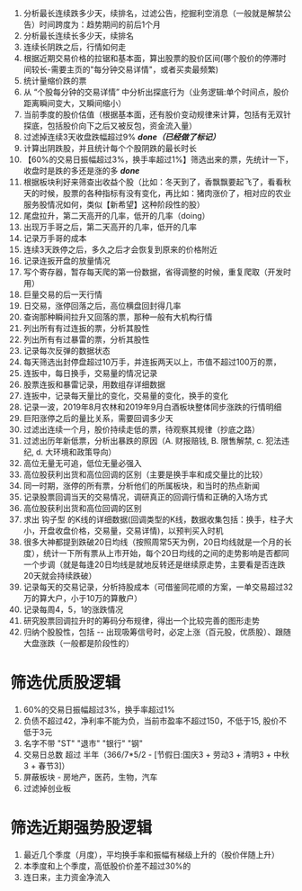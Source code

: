 1. 分析最长连续跌多少天，续排名，过滤公告，挖掘利空消息（一般就是解禁公告）时间跨度为：趋势期间的前后1个月
2. 分析最长连续长多少天，续排名
3. 连续长阴跌之后，行情如何走
4. 根据近期交易价格的拉锯和基本面，算出股票的股价区间(哪个股价的停滞时间较长-需要主页的"每分钟交易详情"，或者买卖最频繁)
5. 统计量缩价跌的票
6. 从 “个股每分钟的交易详情” 中分析出探底行为（业务逻辑:单个时间点，股价距离瞬间变大，又瞬间缩小）
8. 当前季度的股价估值（根据基本面，还有股价变动规律来计算，包括有无双针探底，包括股价向下之后又被反包，资金流入量）
9. 过滤掉连续3天收盘跌幅超过9% ***done（已经做了标记）***
10. 计算出阴跌股，并且统计每个个股阴跌的最长时长
11. 【60%的交易日振幅超过3%，换手率超过1%】筛选出来的票，先统计一下，收盘时是跌的多还是涨的多 ***done***
12. 根据板块利好来筛查出收益个股（比如：冬天到了，香飘飘要起飞了，看看秋天的时候，股票的各种指标有没有变化，再比如：猪肉涨价了，相对应的农业服务股情况如何，类似【新希望】这种阶段性的股）
13. 尾盘拉升，第二天高开的几率，低开的几率（doing）
14. 出现万手哥之后，第二天高开的几率，低开的几率
15. 记录万手哥的成本
16. 连续3天跌停之后，多久之后才会恢复到原来的价格附近
17. 记录连扳开盘的放量情况
18. 写个寄存器，暂存每天爬的第一份数据，省得调整的时候，重复爬取（开发时用）
19. 巨量交易的后一天行情
20. 日交易，涨停回落之后，高位横盘回封得几率
21. 查询那种瞬间拉升又回落的票，那种一般有大机构行情
22. 列出所有有过连扳的票，分析其股性
23. 列出所有有过暴雷的票，分析其股性
24. 记录每次反弹的数据状态
25. 每天筛选出封停盘超过10万手，并连扳两天以上，市值不超过100万的票，
26. 连扳中，每日换手，交易量的情况记录
27. 股票连扳和暴雷记录，用数组存详细数据
28. 连扳中，记录每天量比的变化，交易量的变化，换手的变化
29. 记录一波，2019年8月农林和2019年9月白酒板块整体同步涨跌的行情明细
30. 巨阳涨停之后的量比关系，需要回调多少天
31. 过滤出连续一个月，股价持续走低的票，待观察其规律（抄底之路）
32. 过滤出历年新低票，分析出暴跌的原因（A. 财报赔钱, B. 限售解禁, c. 犯法违纪, d. 大环境和政策导向）
33. 高位无量无可追，低位无量必强入
34. 高位股获利出货和高位回调的区别（主要是换手率和成交量比的比较）
35. 同一时期，涨停的所有票，分析他们的所属板块，和当时的热点新闻
36. 记录股票回调当天的交易情况，调研真正的回调行情和正确的入场方式
37. 高位股获利出货和高位回调的区别
38. 求出 钩子型 的K线的详细数据(回调类型的K线，数据收集包括：换手，柱子大小，开盘收盘价格，交易量，交易详情)，以预判买入时机
39. 很多大神都提到跌破20日均线（按照周常5天为例，20日均线就是一个月的长度），统计一下所有票从上市开始，每个20日均线的之间的走势影响是否都同一个步调（就是每逢20日均线是就地反转还是继续原走势，主要看是否连跌20天就会持续跌破）
40. 记录每天的交易记录，分析持股成本（可借鉴同花顺的方案，一单交易超过32万的算大户，小于10万的算散户）
41. 记录每周4，5，1的涨跌情况
42. 研究股票回调拉升时的筹码分布规律，得出一个比较完善的图形走势
42. 归纳个股股性，包括 -- 出现吸筹信号时，必定上涨（百元股，优质股）、跟随大盘涨跌（一般都是阶段性的）
# 筛选优质股逻辑
1. 60%的交易日振幅超过3%，换手率超过1%
2. 负债不超过42，净利率不能为负，当前市盈率不超过150，不低于15, 股价不低于3元
3. 名字不带 "ST" "退市" "银行" "钢"
4. 交易日总数 超过 半年（366/7*5/2 - [节假日:国庆3 + 劳动3 + 清明3 + 中秋3 + 春节3]）
5. 屏蔽板块 - 房地产，医药，生物，汽车
6. 过滤掉创业板


# 筛选近期强势股逻辑
1. 最近几个季度（月度），平均换手率和振幅有梯级上升的（股价伴随上升）
3. 本季度和上个季度，高低股价价差不超过30%的
4. 连日来，主力资金净流入
